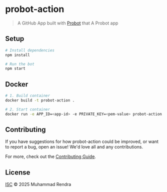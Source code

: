 # probot-action

> A GitHub App built with [Probot](https://github.com/probot/probot) that A Probot app

## Setup

```sh
# Install dependencies
npm install

# Run the bot
npm start
```

## Docker

```sh
# 1. Build container
docker build -t probot-action .

# 2. Start container
docker run -e APP_ID=<app-id> -e PRIVATE_KEY=<pem-value> probot-action
```

## Contributing

If you have suggestions for how probot-action could be improved, or want to report a bug, open an issue! We'd love all and any contributions.

For more, check out the [Contributing Guide](CONTRIBUTING.md).

## License

[ISC](LICENSE) © 2025 Muhammad Rendra
